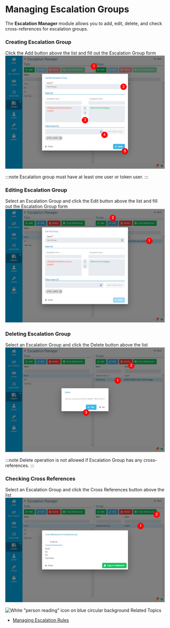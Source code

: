 # Managing Escalation Groups

The **Escalation Manager** module allows you to add, edit, delete, and check cross-references for escalation groups.


### Creating Escalation Group

Click the Add button above the list and fill out the Escalation Group form
![A screen showing add escalation group form](../../../../../Resources/Images/SM/Library/EscalationManager/Escalation-Group-Add.png "Add Escalation Group Form")

:::note
Escalation group must have at least one user or token user.
:::


### Editing Escalation Group
Select an Escalation Group and click the Edit button above the list and fill out the Escalation Group form
![A screen showing edit escalation group form](../../../../../Resources/Images/SM/Library/EscalationManager/Escalation-Group-Edit.png "Edit Escalation Manager Form")


### Deleting Escalation Group

Select an Escalation Group and click the Delete button above the list
![A screen asking for confirmation to delete escalation group](../../../../../Resources/Images/SM/Library/EscalationManager/Escalation-Group-Delete.png "Delete Escalation Group")

:::note
Delete operation is not allowed if Escalation Group has any cross-references.
:::



### Checking Cross References

Select an Escalation Group and click the Cross References button above the list
![A screen showing cross references for an escalation group](../../../../../Resources/Images/SM/Library/EscalationManager/Escalation-Group-Cross-References.png "Escalation Group Cross References")


![White "person reading" icon on blue circular background](../../../../../Resources/Images/moreinfo-icon(48x48).png "More Info icon")
Related Topics

- [Managing Escalation Rules](Managing-Escalation-Rules.md)